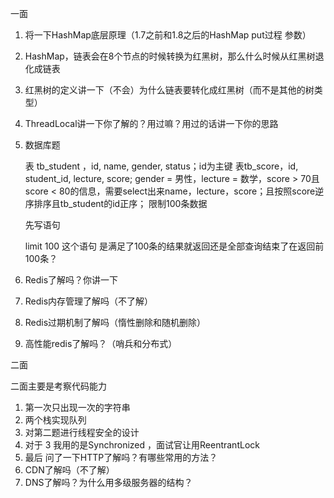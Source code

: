一面

1. 将一下HashMap底层原理（1.7之前和1.8之后的HashMap put过程 参数）

2. HashMap，链表会在8个节点的时候转换为红黑树，那么什么时候从红黑树退化成链表

3. 红黑树的定义讲一下（不会）为什么链表要转化成红黑树（而不是其他的树类型）

4. ThreadLocal讲一下你了解的？用过嘛？用过的话讲一下你的思路

5. 数据库题

   表 tb_student ，id, name, gender, status；id为主键
    表tb_score，id, student_id, lecture, score;
    gender = 男性，lecture = 数学，score > 70且score < 80的信息，需要select出来name，lecture，score；且按照score逆序排序且tb_student的id正序；
    限制100条数据

   先写语句

   limit 100 这个语句 是满足了100条的结果就返回还是全部查询结束了在返回前100条？

6. Redis了解吗？你讲一下

7. Redis内存管理了解吗（不了解）

8. Redis过期机制了解吗（惰性删除和随机删除）

9. 高性能redis了解吗？（哨兵和分布式）

二面

二面主要是考察代码能力

1. 第一次只出现一次的字符串
2. 两个栈实现队列
3. 对第二题进行线程安全的设计
4. 对于 3 我用的是Synchronized ，面试官让用ReentrantLock
5. 最后 问了一下HTTP了解吗？有哪些常用的方法？
6. CDN了解吗（不了解）
7. DNS了解吗？为什么用多级服务器的结构？

